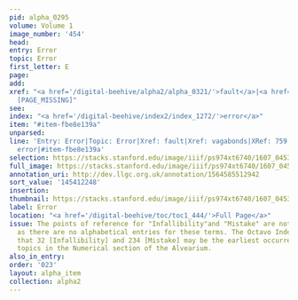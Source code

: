 ```yaml
---
pid: alpha_0295
volume: Volume 1
image_number: '454'
head:
entry: Error
topic: Error
first_letter: E
page:
add:
xref: "<a href='/digital-beehive/alpha2/alpha_0321/'>fault</a>|<a href='/digital-beehive/alpha5/alpha_0991/'>vagabonds</a>|759
  [PAGE_MISSING]"
see:
index: "<a href='/digital-beehive/index2/index_1272/'>error</a>"
item: "#item-fbe8e139a"
unparsed:
line: 'Entry: Error|Topic: Error|Xref: fault|Xref: vagabonds|XRef: 759 [PAGE_MISSING]|Index:
  error|#item-fbe8e139a'
selection: https://stacks.stanford.edu/image/iiif/ps974xt6740/1607_0453/751,2248,2967,611/full/0/default.jpg
full_image: https://stacks.stanford.edu/image/iiif/ps974xt6740/1607_0453/full/full/0/default.jpg
annotation_uri: http://dev.llgc.org.uk/annotation/1564585512942
sort_value: '145412248'
insertion:
thumbnail: https://stacks.stanford.edu/image/iiif/ps974xt6740/1607_0453/751,2248,600,180/250,/0/default.jpg
label: Error
location: "<a href='/digital-beehive/toc/toc1_444/'>Full Page</a>"
issue: The points of reference for "Infallibility"and "Mistake" are not entirely clear,
  as there are no alphabetical entries for these terms. The Octavo Index indicates
  that 32 [Infallibility] and 234 [Mistake] may be the earliest occurrences of these
  topics in the Numerical section of the Alvearium.
also_in_entry:
order: '023'
layout: alpha_item
collection: alpha2
---
```

